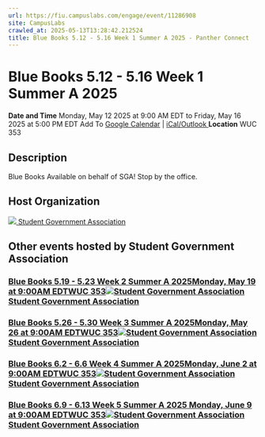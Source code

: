 ```yaml
---
url: https://fiu.campuslabs.com/engage/event/11286908
site: CampusLabs
crawled_at: 2025-05-13T13:28:42.212524
title: Blue Books 5.12 - 5.16 Week 1 Summer A 2025 - Panther Connect
---
```


# Blue Books 5.12 - 5.16 Week 1 Summer A 2025
**Date and Time**
Monday, May 12 2025 at 9:00 AM EDT  to 
Friday, May 16 2025 at 5:00 PM EDT
Add To [Google Calendar](https://fiu.campuslabs.com/engage/event/11286908/googlepublish) | [iCal/Outlook ](https://fiu.campuslabs.com/engage/event/11286908.ics)
**Location**
WUC 353
## Description
Blue Books Available on behalf of SGA! Stop by the office.
## Host Organization
[![](https://se-images.campuslabs.com/clink/images/0924b4ce-2d7a-46e0-a0b2-6f9ca8a2f3fee086a8dd-0689-4fce-b50f-48bd4d02e353.png?preset=small-sq) Student Government Association ](https://fiu.campuslabs.com/engage/organization/student-government-association)
## Other events hosted by Student Government Association
### [Blue Books 5.19 - 5.23 Week 2 Summer A 2025Monday, May 19 at 9:00AM EDTWUC 353![Student Government Association](https://se-images.campuslabs.com/clink/images/0924b4ce-2d7a-46e0-a0b2-6f9ca8a2f3fee086a8dd-0689-4fce-b50f-48bd4d02e353.png?preset=small-sq)Student Government Association](https://fiu.campuslabs.com/engage/event/11286922)
### [Blue Books 5.26 - 5.30 Week 3 Summer A 2025Monday, May 26 at 9:00AM EDTWUC 353![Student Government Association](https://se-images.campuslabs.com/clink/images/0924b4ce-2d7a-46e0-a0b2-6f9ca8a2f3fee086a8dd-0689-4fce-b50f-48bd4d02e353.png?preset=small-sq)Student Government Association](https://fiu.campuslabs.com/engage/event/11286929)
### [Blue Books 6.2 - 6.6 Week 4 Summer A 2025Monday, June 2 at 9:00AM EDTWUC 353![Student Government Association](https://se-images.campuslabs.com/clink/images/0924b4ce-2d7a-46e0-a0b2-6f9ca8a2f3fee086a8dd-0689-4fce-b50f-48bd4d02e353.png?preset=small-sq)Student Government Association](https://fiu.campuslabs.com/engage/event/11286944)
### [Blue Books 6.9 - 6.13 Week 5 Summer A 2025 Monday, June 9 at 9:00AM EDTWUC 353![Student Government Association](https://se-images.campuslabs.com/clink/images/0924b4ce-2d7a-46e0-a0b2-6f9ca8a2f3fee086a8dd-0689-4fce-b50f-48bd4d02e353.png?preset=small-sq)Student Government Association](https://fiu.campuslabs.com/engage/event/11286953)
